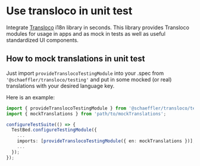 # Use transloco in unit test

Integrate [Transloco](https://ngneat.github.io/transloco) i18n library in seconds.
This library provides Transloco modules for usage in apps and as mock in tests as well as useful standardized UI components.

## How to mock translations in unit test

Just import `provideTranslocoTestingModule` into your .spec from `'@schaeffler/transloco/testing'` and put in some mocked (or real) translations with your desired language key.

Here is an example:

```ts
import { provideTranslocoTestingModule } from '@schaeffler/transloco/testing';
import { mockTranslations } from 'path/to/mockTranslations';

configureTestSuite(() => {
  TestBed.configureTestingModule({
    ...
    imports: [provideTranslocoTestingModule({ en: mockTranslations })],
    ...
  });
});
```
